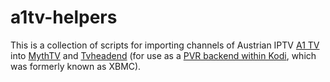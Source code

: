 a1tv-helpers
============

This is a collection of scripts for importing channels of Austrian IPTV [A1 TV](http://www.a1.net/tv/) into [MythTV](https://www.mythtv.org/) and [Tvheadend](http://tvheadend.org/) (for use as a [PVR backend within Kodi](http://kodi.wiki/view/Tvheadend_PVR), which was formerly known as XBMC).
